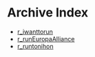 # Archive Index
- [r_iwanttorun](r_iwanttorun/submissions/)
- [r_runEuropaAlliance](r_runEuropaAlliance/submissions/)
- [r_runtonihon](r_runtonihon/submissions/)
